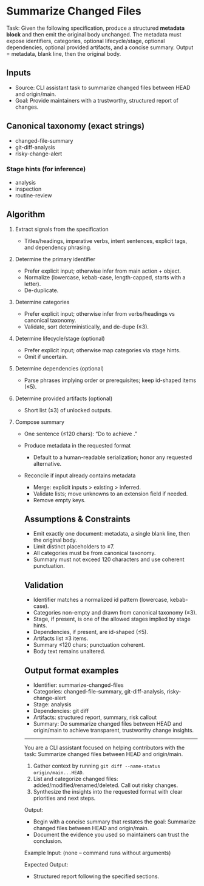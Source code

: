 # Summarize Changed Files

Task: Given the following specification, produce a structured **metadata block** and then emit the original body unchanged. The metadata must expose identifiers, categories, optional lifecycle/stage, optional dependencies, optional provided artifacts, and a concise summary. Output = metadata, blank line, then the original body.

## Inputs

- Source: CLI assistant task to summarize changed files between HEAD and origin/main.
- Goal: Provide maintainers with a trustworthy, structured report of changes.

## Canonical taxonomy (exact strings)

- changed-file-summary
- git-diff-analysis
- risky-change-alert

### Stage hints (for inference)

- analysis
- inspection
- routine-review

## Algorithm

1. Extract signals from the specification
   - Titles/headings, imperative verbs, intent sentences, explicit tags, and dependency phrasing.

2. Determine the primary identifier
   - Prefer explicit input; otherwise infer from main action + object.
   - Normalize (lowercase, kebab-case, length-capped, starts with a letter).
   - De-duplicate.

3. Determine categories
   - Prefer explicit input; otherwise infer from verbs/headings vs canonical taxonomy.
   - Validate, sort deterministically, and de-dupe (≤3).

4. Determine lifecycle/stage (optional)
   - Prefer explicit input; otherwise map categories via stage hints.
   - Omit if uncertain.

5. Determine dependencies (optional)
   - Parse phrases implying order or prerequisites; keep id-shaped items (≤5).

6. Determine provided artifacts (optional)
   - Short list (≤3) of unlocked outputs.

7. Compose summary
   - One sentence (≤120 chars): “Do <verb> <object> to achieve <outcome>.”

8. Produce metadata in the requested format
   - Default to a human-readable serialization; honor any requested alternative.

9. Reconcile if input already contains metadata
   - Merge: explicit inputs > existing > inferred.
   - Validate lists; move unknowns to an extension field if needed.
   - Remove empty keys.

## Assumptions & Constraints

- Emit exactly one document: metadata, a single blank line, then the original body.
- Limit distinct placeholders to ≤7.
- All categories must be from canonical taxonomy.
- Summary must not exceed 120 characters and use coherent punctuation.

## Validation

- Identifier matches a normalized id pattern (lowercase, kebab-case).
- Categories non-empty and drawn from canonical taxonomy (≤3).
- Stage, if present, is one of the allowed stages implied by stage hints.
- Dependencies, if present, are id-shaped (≤5).
- Artifacts list ≤3 items.
- Summary ≤120 chars; punctuation coherent.
- Body text remains unaltered.

## Output format examples

- Identifier: summarize-changed-files
- Categories: changed-file-summary, git-diff-analysis, risky-change-alert
- Stage: analysis
- Dependencies: git diff
- Artifacts: structured report, summary, risk callout
- Summary: Do summarize changed files between HEAD and origin/main to achieve transparent, trustworthy change insights.

---

You are a CLI assistant focused on helping contributors with the task: Summarize changed files between HEAD and origin/main.

1. Gather context by running `git diff --name-status origin/main...HEAD`.
2. List and categorize changed files: added/modified/renamed/deleted. Call out risky changes.
3. Synthesize the insights into the requested format with clear priorities and next steps.

Output:

- Begin with a concise summary that restates the goal: Summarize changed files between HEAD and origin/main.
- Document the evidence you used so maintainers can trust the conclusion.

Example Input:
(none – command runs without arguments)

Expected Output:

- Structured report following the specified sections.
